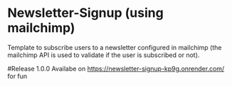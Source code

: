 # Newsletter-Signup (using mailchimp)

Template to subscribe users to a newsletter configured in mailchimp (the mailchimp API is used to validate if the user is subscribed or not).

#Release 1.0.0
Availabe on https://newsletter-signup-kp9g.onrender.com/ for fun
